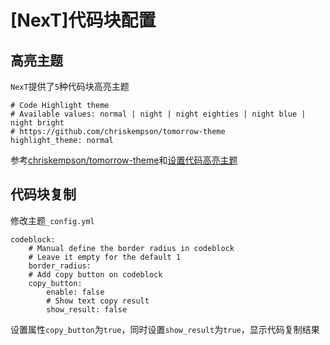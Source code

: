 
# [NexT]代码块配置

## 高亮主题

`NexT`提供了`5`种代码块高亮主题

    # Code Highlight theme
    # Available values: normal | night | night eighties | night blue | night bright
    # https://github.com/chriskempson/tomorrow-theme
    highlight_theme: normal

参考[chriskempson/tomorrow-theme](https://github.com/chriskempson/tomorrow-theme)和[设置代码高亮主题](http://theme-next.iissnan.com/theme-settings.html#syntax-highlight-scheme)

## 代码块复制

修改主题`_config.yml`

    codeblock:
        # Manual define the border radius in codeblock
        # Leave it empty for the default 1
        border_radius:
        # Add copy button on codeblock
        copy_button:
            enable: false
            # Show text copy result
            show_result: false

设置属性`copy_button`为`true`，同时设置`show_result`为`true`，显示代码复制结果